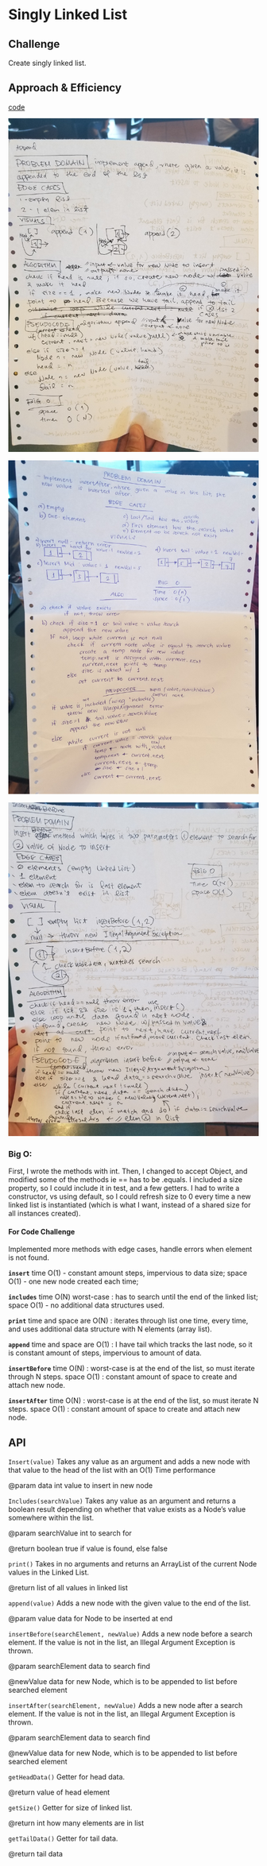 # Singly Linked List
<!-- Short summary or background information -->

## Challenge
<!-- Description of the challenge -->
Create singly linked list.

## Approach & Efficiency
[code](./src/main/java/Data/Structures/LinkedList.java)

![](../401-code-challenges/assets/append.jpg)

![](../401-code-challenges/assets/insertafter.jpg)

![](../401-code-challenges/assets/insertbefore.jpg)


### Big O:
First, I wrote the methods with int.
Then, I changed to accept Object, and modified some of the methods ie == has to be .equals.
I included a size property, so I could include it in test, and a few getters.
I had to write a constructor, vs using default, so I could refresh size to 0 every time a new linked list
is instantiated (which is what I want, instead of a shared size for all instances created).

#### For Code Challenge
Implemented more methods with edge cases, handle errors when element is not found.

**`insert`** 
time O(1) - constant amount steps, impervious to data size; 
space O(1) - one new node created each time;

**`includes`** 
time O(N) worst-case : has to search until the end of the linked list;
space O(1) - no additional data structures used.

**`print`** 
time and space are O(N) : iterates through list one time, every time, and uses
additional data structure with N elements (array list).

**`append`** 
time and space are O(1) : I have tail which tracks the last node, 
so it is constant amount of steps, impervious to amount of data.

**`insertBefore`**
time O(N) : worst-case is at the end of the list, so must iterate through N steps.
space O(1) : constant amount of space to create and attach new node.

**`insertAfter`**
time O(N) : worst-case is at the end of the list, so must iterate N steps.
space O(1) : constant amount of space to create and attach new node.

## API
`Insert(value)`
Takes any value as an argument
and adds a new node with that value
to the head of the list with an O(1) Time performance

@param data int value to insert in new node
 
`Includes(searchValue)`
Takes any value as an argument
and returns a boolean result depending
on whether that value exists
as a Node’s value somewhere within the list.

@param searchValue int to search for

@return boolean true if value is found, else false
 
`print()`
Takes in no arguments
and returns an ArrayList
of the current Node values in the Linked List.

@return list of all values in linked list

`append(value)`
Adds a new node with the given value to the end of the list.

@param value data for Node to be inserted at end

`insertBefore(searchElement, newValue)`
Adds a new node before a search element. If the value is not in the list,
an Illegal Argument Exception is thrown.

@param searchElement data to search find

@newValue data for new Node, which is to be appended to list before searched element

`insertAfter(searchElement, newValue)`
Adds a new node after a search element. If the value is not in the list,
an Illegal Argument Exception is thrown.

@param searchElement data to search find

@newValue data for new Node, which is to be appended to list before searched element

`getHeadData()` 
Getter for head data.

@return value of head element


`getSize()`
Getter for size of linked list.

@return int how many elements are in list

`getTailData()`
Getter for tail data.

@return tail data

